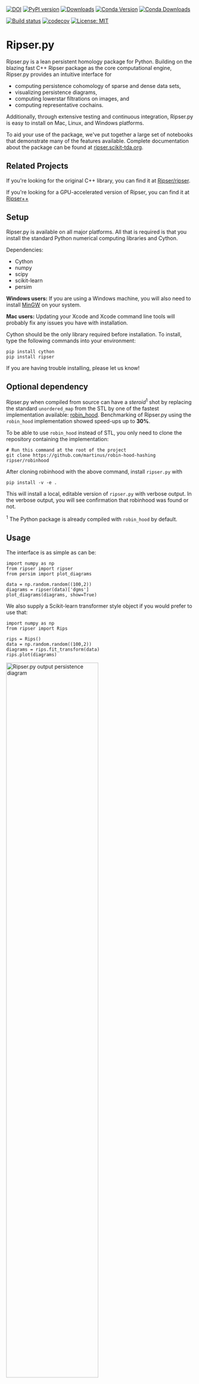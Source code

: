 [![DOI](http://joss.theoj.org/papers/10.21105/joss.00925/status.svg)](https://doi.org/10.21105/joss.00925)
[![PyPI version](https://badge.fury.io/py/ripser.svg)](https://badge.fury.io/py/ripser)
[![Downloads](https://img.shields.io/pypi/dm/ripser)](https://pypi.python.org/pypi/ripser/)
[![Conda Version](https://img.shields.io/conda/vn/conda-forge/ripser.svg)](https://anaconda.org/conda-forge/ripser)
[![Conda Downloads](https://img.shields.io/conda/dn/conda-forge/ripser.svg)](https://anaconda.org/conda-forge/ripser)

[![Build status](https://ci.appveyor.com/api/projects/status/020nrvrq2rdg2iu1?svg=true)](https://ci.appveyor.com/project/sauln/ripser-py)
[![codecov](https://codecov.io/gh/scikit-tda/ripser.py/branch/master/graph/badge.svg)](https://codecov.io/gh/scikit-tda/ripser.py)
[![License: MIT](https://img.shields.io/badge/License-MIT-yellow.svg)](https://opensource.org/licenses/MIT)

# Ripser.py

Ripser.py is a lean persistent homology package for Python. Building on the blazing fast C++ Ripser package as the core computational engine, Ripser.py provides an intuitive interface for

- computing persistence cohomology of sparse and dense data sets,
- visualizing persistence diagrams,
- computing lowerstar filtrations on images, and
- computing representative cochains.

Additionally, through extensive testing and continuous integration, Ripser.py is easy to install on Mac, Linux, and Windows platforms.

To aid your use of the package, we've put together a large set of notebooks that demonstrate many of the features available. Complete documentation about the package can be found at [ripser.scikit-tda.org](https://ripser.scikit-tda.org).

## Related Projects

If you're looking for the original C++ library, you can find it at [Ripser/ripser](https://github.com/ripser/ripser).

If you're looking for a GPU-accelerated version of Ripser, you can find it at [Ripser++](https://github.com/simonzhang00/ripser-plusplus)

## Setup

Ripser.py is available on all major platforms. All that is required is that you install the standard Python numerical computing libraries and Cython.

Dependencies:

- Cython
- numpy
- scipy
- scikit-learn
- persim

**Windows users:** If you are using a Windows machine, you will also need to install [MinGW](http://www.mingw.org) on your system.

**Mac users:** Updating your Xcode and Xcode command line tools will probably fix any issues you have with installation.

Cython should be the only library required before installation. To install, type the following commands into your environment:

```
pip install cython
pip install ripser
```

If you are having trouble installing, please let us know!

## Optional dependency

Ripser.py when compiled from source can have a _steroid_<sup>1</sup> shot by replacing the standard `unordered_map` from the STL by one of the fastest implementation available: [robin_hood](https://github.com/martinus/robin-hood-hashing). Benchmarking of Ripser.py using the `robin_hood` implementation showed speed-ups up to **30%**.

To be able to use `robin_hood` instead of STL, you only need to clone the repository containing the implementation:

```
# Run this command at the root of the project
git clone https://github.com/martinus/robin-hood-hashing ripser/robinhood
```

After cloning robinhood with the above command, install `ripser.py` with

```
pip install -v -e .
```

This will install a local, editable version of `ripser.py` with verbose output. In the verbose output,
you will see confirmation that robinhood was found or not.

<sup>1</sup> The Python package is already compiled with `robin_hood` by default.

## Usage

The interface is as simple as can be:

```
import numpy as np
from ripser import ripser
from persim import plot_diagrams

data = np.random.random((100,2))
diagrams = ripser(data)['dgms']
plot_diagrams(diagrams, show=True)
```

We also supply a Scikit-learn transformer style object if you would prefer to use that:

```
import numpy as np
from ripser import Rips

rips = Rips()
data = np.random.random((100,2))
diagrams = rips.fit_transform(data)
rips.plot(diagrams)
```

<img src="https://i.imgur.com/WmQPYnn.png" alt="Ripser.py output persistence diagram" width="70%"/>

# Contributions

We welcome all kinds of contributions! Please get in touch if you would like to help out. Everything from code to notebooks to examples and documentation are all equally valuable so please don't feel you can't contribute. To contribute please fork the project make your changes and submit a pull request. We will do our best to work through any issues with you and get your code merged into the main branch.

If you found a bug, have questions, or are just having trouble with the library, please open an issue in our [issue tracker](https://github.com/scikit-tda/ripser.py/issues/new) and we'll try to help resolve the concern.

# License

Ripser.py is available under an MIT license! The core C++ code is derived from Ripser, which is also available under an MIT license and copyright to Ulrich Bauer. The modifications, Python code, and documentation is copyright to Christopher Tralie and Nathaniel Saul.

# Citing

If you use this package, please site the JoSS paper found here [![DOI](http://joss.theoj.org/papers/10.21105/joss.00925/status.svg)](https://doi.org/10.21105/joss.00925) and the JACT paper about Ripser found here [![DOI:10.1007/s41468-021-00071-5](https://zenodo.org/badge/DOI/10.1007/s41468-021-00071-5.svg)](https://doi.org/10.1007/s41468-021-00071-5).

You can use the following bibtex entries:

```
@article{ctralie2018ripser,
  doi = {10.21105/joss.00925},
  url = {https://doi.org/10.21105/joss.00925},
  year  = {2018},
  month = {Sep},
  publisher = {The Open Journal},
  volume = {3},
  number = {29},
  pages = {925},
  author = {Christopher Tralie and Nathaniel Saul and Rann Bar-On},
  title = {{Ripser.py}: A Lean Persistent Homology Library for Python},
  journal = {The Journal of Open Source Software}
}

@article{Bauer2021Ripser,
    AUTHOR = {Bauer, Ulrich},
     TITLE = {Ripser: efficient computation of {V}ietoris-{R}ips persistence
              barcodes},
   JOURNAL = {J. Appl. Comput. Topol.},
  FJOURNAL = {Journal of Applied and Computational Topology},
    VOLUME = {5},
      YEAR = {2021},
    NUMBER = {3},
     PAGES = {391--423},
      ISSN = {2367-1726},
   MRCLASS = {55N31 (55-04)},
  MRNUMBER = {4298669},
       DOI = {10.1007/s41468-021-00071-5},
       URL = {https://doi.org/10.1007/s41468-021-00071-5},
}
```
